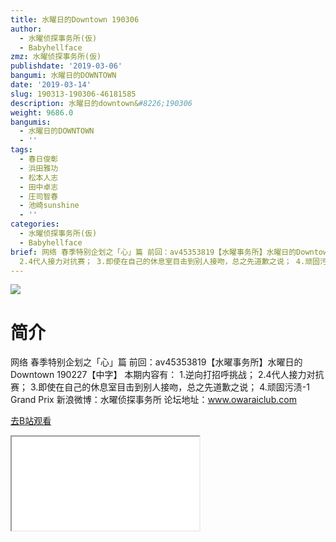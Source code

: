 ```yaml
---
title: 水曜日的Downtown 190306
author:
  - 水曜侦探事务所(仮)
  - Babyhellface
zmz: 水曜侦探事务所(仮)
publishdate: '2019-03-06'
bangumi: 水曜日的DOWNTOWN
date: '2019-03-14'
slug: 190313-190306-46181585
description: 水曜日的downtown&#8226;190306
weight: 9686.0
bangumis:
  - 水曜日的DOWNTOWN
  - ''
tags:
  - 春日俊彰
  - 浜田雅功
  - 松本人志
  - 田中卓志
  - 庄司智春
  - 池崎sunshine
  - ''
categories:
  - 水曜侦探事务所(仮)
  - Babyhellface
brief: 网络 春季特别企划之「心」篇 前回：av45353819【水曜事务所】水曜日的Downtown 190227【中字】 本期内容有： 1.逆向打招呼挑战；
  2.4代人接力对抗赛； 3.即使在自己的休息室目击到别人接吻，总之先道歉之说； 4.顽固污渍-1 Grand Prix 新浪微博：水曜侦探事务所 论坛地址：www.owaraiclub.com
---
```

![](https://i.imgur.com/QvFxd4I.jpg)
# 简介  
网络
春季特别企划之「心」篇 
前回：av45353819【水曜事务所】水曜日的Downtown 190227【中字】
本期内容有：
1.逆向打招呼挑战；
2.4代人接力对抗赛；
3.即使在自己的休息室目击到别人接吻，总之先道歉之说；
4.顽固污渍-1 Grand Prix
新浪微博：水曜侦探事务所    论坛地址：www.owaraiclub.com  

[去B站观看](https://www.bilibili.com/video/av46181585/)
<div class ="resp-container"><iframe class="testiframe" src="//player.bilibili.com/player.html?aid=46181585"", scrolling="no", allowfullscreen="true" > </iframe></div> 
